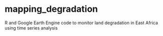 # mapping_degradation
R and Google Earth Engine code to monitor land degradation in East Africa using time series analysis
